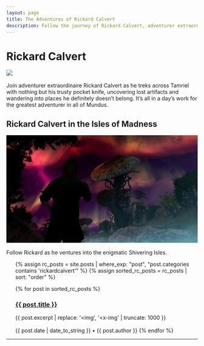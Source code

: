 ```yaml
---
layout: page
title: The Adventures of Rickard Calvert
description: Follow the journey of Rickard Calvert, adventurer extraordinaire!
---
```

# Rickard Calvert
![](https://staticdelivery.nexusmods.com/mods/1704/images/headers/52397_1725415004.jpg)

Join adventurer extraordinaire Rickard Calvert as he treks across Tamriel with nothing but his trusty pocket knife, uncovering lost artifacts and wandering into places he definitely doesn’t belong. It’s all in a day’s work for the greatest adventurer in all of Mundus.

## Rickard Calvert in the Isles of Madness

![](https://raw.githubusercontent.com/TateTaylorOH/TateTaylorOH/main/assets/images/ECSS/Mania04.png)

Follow Rickard as he ventures into the enigmatic Shivering Isles.

<ul>
  {% assign rc_posts = site.posts | where_exp: "post", "post.categories contains 'rickardcalvert'" %}
  {% assign sorted_rc_posts = rc_posts | sort: "order" %}

  {% for post in sorted_rc_posts %}
    <h3><a class="post-link" href="{{ post.url | prepend: site.baseurl }}">{{ post.title }}</a></h3>
    {{ post.excerpt | replace: '<img', '<x-img' | truncate: 1000 }}
    <br>
    <br>
    <span class="post-meta">
      {{ post.date | date_to_string }} • {{ post.author }}
    </span>
  {% endfor %}
</ul>

<!-- ## Rickard's Outtakes

<center><a href="https://raw.githubusercontent.com/TateTaylorOH/TateTaylorOH/refs/heads/main/assets/images/RickardCalvert/RickardMelonNose.png"><img src="https://raw.githubusercontent.com/TateTaylorOH/TateTaylorOH/refs/heads/main/assets/images/RickardCalvert/RickardMelonNose.png" 
     width="445" 
     height="250" /></a> <a href="https://raw.githubusercontent.com/TateTaylorOH/TateTaylorOH/refs/heads/main/assets/images/RickardCalvert/RickardAlwaysHasBeen.png"><img src="https://raw.githubusercontent.com/TateTaylorOH/TateTaylorOH/refs/heads/main/assets/images/RickardCalvert/RickardAlwaysHasBeen.png" 
     width="445" 
     height="250" /></a>
     
<a href="https://raw.githubusercontent.com/TateTaylorOH/TateTaylorOH/refs/heads/main/assets/images/RickardCalvert/RickardMexico.png"><img src="https://raw.githubusercontent.com/TateTaylorOH/TateTaylorOH/refs/heads/main/assets/images/RickardCalvert/RickardMexico.png" 
     width="445" 
     height="250" /></a> <a href="https://raw.githubusercontent.com/TateTaylorOH/TateTaylorOH/refs/heads/main/assets/images/RickardCalvert/RickardYeeHaw.png"><img src="https://raw.githubusercontent.com/TateTaylorOH/TateTaylorOH/refs/heads/main/assets/images/RickardCalvert/RickardYeeHaw.png" 
     width="445" 
     height="250" /></a></center>
-->
---
